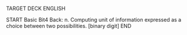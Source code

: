 TARGET DECK
ENGLISH

START
Basic
Bit4
Back: n. Computing unit of information expressed as a choice between two possibilities. [binary digit]
END
